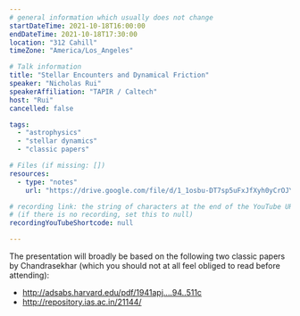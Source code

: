 ```yaml
---
# general information which usually does not change
startDateTime: 2021-10-18T16:00:00
endDateTime: 2021-10-18T17:30:00
location: "312 Cahill"
timeZone: "America/Los_Angeles"

# Talk information
title: "Stellar Encounters and Dynamical Friction"
speaker: "Nicholas Rui"
speakerAffiliation: "TAPIR / Caltech"
host: "Rui"
cancelled: false

tags:
  - "astrophysics"
  - "stellar dynamics"
  - "classic papers"

# Files (if missing: [])
resources:
  - type: "notes"
    url: "https://drive.google.com/file/d/1_1osbu-DT7sp5uFxJfXyh0yCrOJY4Rfr/view?usp=sharing"

# recording link: the string of characters at the end of the YouTube URL
# (if there is no recording, set this to null)
recordingYouTubeShortcode: null

---
```


The presentation will broadly be based on the following two classic papers by Chandrasekhar (which you should not at all feel obliged to read before attending):
- http://adsabs.harvard.edu/pdf/1941apj....94..511c
- http://repository.ias.ac.in/21144/
